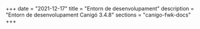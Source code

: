 +++
date        = "2021-12-17"
title       = "Entorn de desenvolupament"
description = "Entorn de desenvolupament Canigó 3.4.8"
sections    = "canigo-fwk-docs"
+++